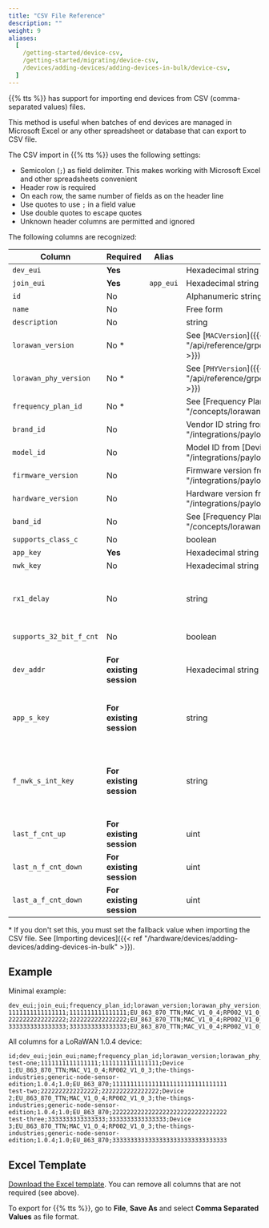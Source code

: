 ```yaml
---
title: "CSV File Reference"
description: ""
weight: 9
aliases:
  [
    /getting-started/device-csv,
    /getting-started/migrating/device-csv,
    /devices/adding-devices/adding-devices-in-bulk/device-csv,
  ]
---
```


{{% tts %}} has support for importing end devices from CSV (comma-separated values) files.

<!--more-->

This method is useful when batches of end devices are managed in Microsoft Excel or any other spreadsheet or database that can export to CSV file.

The CSV import in {{% tts %}} uses the following settings:

- Semicolon (`;`) as field delimiter. This makes working with Microsoft Excel and other spreadsheets convenient
- Header row is required
- On each row, the same number of fields as on the header line
- Use quotes to use `;` in a field value
- Use double quotes to escape quotes
- Unknown header columns are permitted and ignored

The following columns are recognized:

| Column                  | Required                 | Alias     | Format                                                                                                | Meaning                                                                                                                                                                                                                                                                                                                                                                |
| ----------------------- | ------------------------ | --------- | ----------------------------------------------------------------------------------------------------- | ---------------------------------------------------------------------------------------------------------------------------------------------------------------------------------------------------------------------------------------------------------------------------------------------------------------------------------------------------------------------- |
| `dev_eui`               | **Yes**                  |           | Hexadecimal string                                                                                    | LoRaWAN® DevEUI                                                                                                                                                                                                                                                                                                                                                        |
| `join_eui`              | **Yes**                  | `app_eui` | Hexadecimal string                                                                                    | LoRaWAN JoinEUI (or AppEUI)                                                                                                                                                                                                                                                                                                                                            |
| `id`                    | No                       |           | Alphanumeric string, lowercase with hyphens                                                           | Device ID (falls back to DevEUI if not set)                                                                                                                                                                                                                                                                                                                            |
| `name`                  | No                       |           | Free form                                                                                             | Name                                                                                                                                                                                                                                                                                                                                                                   |
| `description`           | No                       |           | string                                                                                                | Optional, description of the device                                                                                                                                                                                                                                                                                                                                    |
| `lorawan_version`       | No \*                    |           | See [`MACVersion`]({{< ref "/api/reference/grpc/end_device#enum:MACVersion" >}})                      | LoRaWAN version                                                                                                                                                                                                                                                                                                                                                        |
| `lorawan_phy_version`   | No \*                    |           | See [`PHYVersion`]({{< ref "/api/reference/grpc/end_device#enum:PHYVersion" >}})                      | LoRaWAN Regional Parameters version                                                                                                                                                                                                                                                                                                                                    |
| `frequency_plan_id`     | No \*                    |           | See [Frequency Plans]({{< ref "/concepts/lorawan/frequency-plans" >}})                                | Frequency plan ID                                                                                                                                                                                                                                                                                                                                                      |
| `brand_id`              | No                       |           | Vendor ID string from [Device Repository]({{< ref "/integrations/payload-formatters/device-repo" >}}) | Device brand ID                                                                                                                                                                                                                                                                                                                                                        |
| `model_id`              | No                       |           | Model ID from [Device Repository]({{< ref "/integrations/payload-formatters/device-repo" >}})         | Device model ID                                                                                                                                                                                                                                                                                                                                                        |
| `firmware_version`      | No                       |           | Firmware version from [Device Repository]({{< ref "/integrations/payload-formatters/device-repo" >}}) | Firmware version                                                                                                                                                                                                                                                                                                                                                       |
| `hardware_version`      | No                       |           | Hardware version from [Device Repository]({{< ref "/integrations/payload-formatters/device-repo" >}}) | Hardware version                                                                                                                                                                                                                                                                                                                                                       |
| `band_id`               | No                       |           | See [Frequency Plans]({{< ref "/concepts/lorawan/frequency-plans" >}})                                | LoRaWAN Band ID                                                                                                                                                                                                                                                                                                                                                        |
| `supports_class_c`      | No                       |           | boolean                                                                                               | `true` for Class C devices, `false` otherwise.                                                                                                                                                                                                                                                                                                                         |
| `app_key`               | **Yes**                  |           | Hexadecimal string                                                                                    | LoRaWAN AppKey                                                                                                                                                                                                                                                                                                                                                         |
| `nwk_key`               | No                       |           | Hexadecimal string                                                                                    | LoRaWAN NwkKey                                                                                                                                                                                                                                                                                                                                                         |
| `rx1_delay`             | No                       |           | string                                                                                                | Delay for the first Class A receive window (Rx1). Typical values are `"RX_DELAY_1"` (1 second) and `"RX_DELAY_5"` (5 seconds). See [MACSettings]({{< ref "/api/reference/grpc/end_device#message:MACSettings" >}}) for more information.                                                                                                                               |
| `supports_32_bit_f_cnt` | No                       |           | boolean                                                                                               | `true` if device supports 32-bit frame counters, `false` if device only supports 16-bit frame counters.                                                                                                                                                                                                                                                                |
| `dev_addr`              | **For existing session** |           | Hexadecimal string                                                                                    | **Needed for ABP devices or when migrating OTAA devices with an existing session**. See [Device Address]({{< ref "/getting-started/glossary#device-address" >}}) for more information.                                                                                                                                                                                 |
| `app_s_key`             | **For existing session** |           | string                                                                                                | **Needed for ABP devices or when migrating OTAA devices with an existing session**. See [Application Session Key]({{< ref "/getting-started/glossary#application-session-key" >}}) for more information.                                                                                                                                                               |
| `f_nwk_s_int_key`       | **For existing session** |           | string                                                                                                | Forwarding Network Session Integrity Key, also referred to as **Network Session Key** in LoRaWAN v1.0.x compatibility mode. See [SessionKeys]({{< ref "/api/reference/grpc/end_device#message:SessionKeys" >}}) and [Forwarding Network Session Integrity Key]({{< ref "/getting-started/glossary#forwarding-network-session-integrity-key" >}}) for more information. |
| `last_f_cnt_up`         | **For existing session** |           | uint                                                                                                  | Last uplink frame counter used.                                                                                                                                                                                                                                                                                                                                        |
| `last_n_f_cnt_down`     | **For existing session** |           | uint                                                                                                  | Last network downlink frame counter used.                                                                                                                                                                                                                                                                                                                              |
| `last_a_f_cnt_down`     | **For existing session** |           | uint                                                                                                  | Last application downlink frame counter used.                                                                                                                                                                                                                                                                                                                          |

\* If you don't set this, you must set the fallback value when importing the CSV file. See [Importing devices]({{< ref "/hardware/devices/adding-devices/adding-devices-in-bulk" >}}).

## Example

Minimal example:

```csv
dev_eui;join_eui;frequency_plan_id;lorawan_version;lorawan_phy_version;app_key
1111111111111111;1111111111111111;EU_863_870_TTN;MAC_V1_0_4;RP002_V1_0_3;11111111111111111111111111111111
2222222222222222;2222222222222222;EU_863_870_TTN;MAC_V1_0_4;RP002_V1_0_3;22222222222222222222222222222222
3333333333333333;3333333333333333;EU_863_870_TTN;MAC_V1_0_4;RP002_V1_0_3;33333333333333333333333333333333
```

All columns for a LoRaWAN 1.0.4 device:

```csv
id;dev_eui;join_eui;name;frequency_plan_id;lorawan_version;lorawan_phy_version;brand_id;model_id;hardware_version;firmware_version;band_id;app_key
test-one;1111111111111111;1111111111111111;Device 1;EU_863_870_TTN;MAC_V1_0_4;RP002_V1_0_3;the-things-industries;generic-node-sensor-edition;1.0.4;1.0;EU_863_870;11111111111111111111111111111111
test-two;2222222222222222;2222222222222222;Device 2;EU_863_870_TTN;MAC_V1_0_4;RP002_V1_0_3;the-things-industries;generic-node-sensor-edition;1.0.4;1.0;EU_863_870;22222222222222222222222222222222
test-three;3333333333333333;3333333333333333;Device 3;EU_863_870_TTN;MAC_V1_0_4;RP002_V1_0_3;the-things-industries;generic-node-sensor-edition;1.0.4;1.0;EU_863_870;33333333333333333333333333333333
```

## Excel Template

[Download the Excel template](../tts-end-devices-csv-template.xlsx). You can remove all columns that are not required (see above).

To export for {{% tts %}}, go to **File**, **Save As** and select **Comma Separated Values** as file format.
